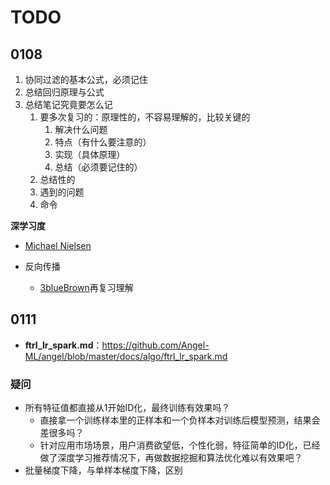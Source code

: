 # TODO



## 0108

1. 协同过滤的基本公式，必须记住
2. 总结回归原理与公式
3. 总结笔记究竟要怎么记
   1. 要多次复习的：原理性的，不容易理解的，比较关键的
      1. 解决什么问题
      2. 特点（有什么要注意的）
      3. 实现（具体原理）
      4. 总结（必须要记住的）
   2. 总结性的
   3. 遇到的问题
   4. 命令

**深学习度**

- [Michael Nielsen](http://neuralnetworksanddeeplearning.com/chap1.html) 

- 反向传播
  - [3blueBrown](https://www.youtube.com/watch?v=tIeHLnjs5U8&list=PLZHQObOWTQDNU6R1_67000Dx_ZCJB-3pi&index=4)再复习理解



## 0111

- **ftrl_lr_spark.md**：https://github.com/Angel-ML/angel/blob/master/docs/algo/ftrl_lr_spark.md 





### 疑问

- 所有特征值都直接从1开始ID化，最终训练有效果吗？
  - 直接拿一个训练样本里的正样本和一个负样本对训练后模型预测，结果会差很多吗？
  - 针对应用市场场景，用户消费欲望低，个性化弱，特征简单的ID化，已经做了深度学习推荐情况下，再做数据挖掘和算法优化难以有效果吧？
- 批量梯度下降，与单样本梯度下降，区别